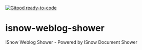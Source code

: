 [![Gitpod ready-to-code](https://img.shields.io/badge/Gitpod-ready--to--code-blue?logo=gitpod)](https://gitpod.io/#https://github.com/Kori-Syusetu/isnow-weblog-shower)

# isnow-weblog-shower
ISnow Weblog Shower - Powered by ISnow Document Shower
